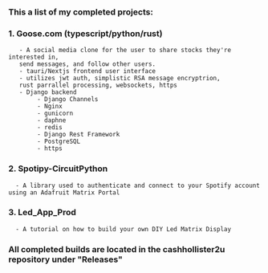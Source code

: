 ### This a list of my completed projects: ### 

   ### 1. Goose.com (typescript/python/rust) 
       - A social media clone for the user to share stocks they're interested in, 
       send messages, and follow other users.
       - tauri/Nextjs frontend user interface
       - utilizes jwt auth, simplistic RSA message encryptrion, 
       rust parrallel processing, websockets, https
       - Django backend 
            - Django Channels
            - Nginx
            - gunicorn
            - daphne
            - redis
            - Django Rest Framework
            - PostgreSQL 
            - https

   ### 2. Spotipy-CircuitPython

      - A library used to authenticate and connect to your Spotify account using an Adafruit Matrix Portal
      
   ### 3. Led_App_Prod

      - A tutorial on how to build your own DIY Led Matrix Display

### All completed builds are located in the cashhollister2u repository under "Releases" ###

